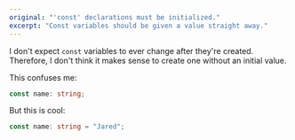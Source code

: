 ```yaml
---
original: "'const' declarations must be initialized."
excerpt: "Const variables should be given a value straight away."
---
```


I don't expect `const` variables to ever change after they're created. 
Therefore, I don't think it makes sense to create one without an initial value.

This confuses me:

```ts
const name: string;
```

But this is cool:

```ts
const name: string = "Jared";
```

